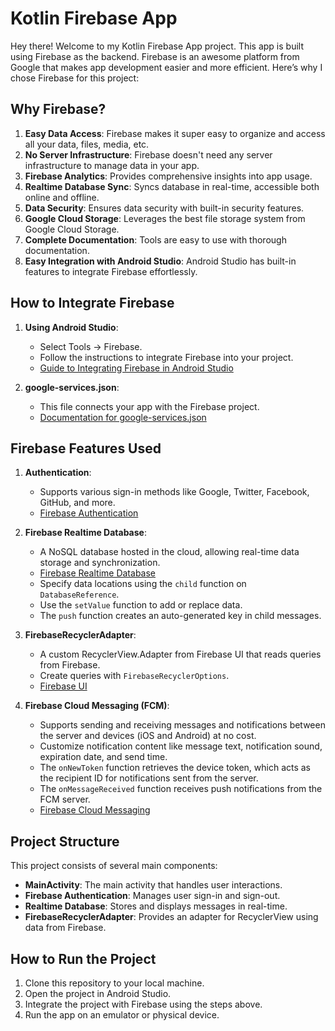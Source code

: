 # Kotlin Firebase App

Hey there! Welcome to my Kotlin Firebase App project. This app is built using Firebase as the backend. Firebase is an awesome platform from Google that makes app development easier and more efficient. Here’s why I chose Firebase for this project:

## Why Firebase?

1. **Easy Data Access**: Firebase makes it super easy to organize and access all your data, files, media, etc.
2. **No Server Infrastructure**: Firebase doesn't need any server infrastructure to manage data in your app.
3. **Firebase Analytics**: Provides comprehensive insights into app usage.
4. **Realtime Database Sync**: Syncs database in real-time, accessible both online and offline.
5. **Data Security**: Ensures data security with built-in security features.
6. **Google Cloud Storage**: Leverages the best file storage system from Google Cloud Storage.
7. **Complete Documentation**: Tools are easy to use with thorough documentation.
8. **Easy Integration with Android Studio**: Android Studio has built-in features to integrate Firebase effortlessly.

## How to Integrate Firebase

1. **Using Android Studio**:
    - Select Tools → Firebase.
    - Follow the instructions to integrate Firebase into your project.
    - [Guide to Integrating Firebase in Android Studio](https://firebase.google.com/docs/android/setup)

2. **google-services.json**:
    - This file connects your app with the Firebase project.
    - [Documentation for google-services.json](https://firebase.google.com/docs/android/client)

## Firebase Features Used

1. **Authentication**:
    - Supports various sign-in methods like Google, Twitter, Facebook, GitHub, and more.
    - [Firebase Authentication](https://firebase.google.com/products/auth)

2. **Firebase Realtime Database**:
    - A NoSQL database hosted in the cloud, allowing real-time data storage and synchronization.
    - [Firebase Realtime Database](https://firebase.google.com/products/realtime-database)
    - Specify data locations using the `child` function on `DatabaseReference`.
    - Use the `setValue` function to add or replace data.
    - The `push` function creates an auto-generated key in child messages.

3. **FirebaseRecyclerAdapter**:
    - A custom RecyclerView.Adapter from Firebase UI that reads queries from Firebase.
    - Create queries with `FirebaseRecyclerOptions`.
    - [Firebase UI](https://firebase.google.com/docs/ui)

4. **Firebase Cloud Messaging (FCM)**:
    - Supports sending and receiving messages and notifications between the server and devices (iOS and Android) at no cost.
    - Customize notification content like message text, notification sound, expiration date, and send time.
    - The `onNewToken` function retrieves the device token, which acts as the recipient ID for notifications sent from the server.
    - The `onMessageReceived` function receives push notifications from the FCM server.
    - [Firebase Cloud Messaging](https://firebase.google.com/products/cloud-messaging)

## Project Structure

This project consists of several main components:
- **MainActivity**: The main activity that handles user interactions.
- **Firebase Authentication**: Manages user sign-in and sign-out.
- **Realtime Database**: Stores and displays messages in real-time.
- **FirebaseRecyclerAdapter**: Provides an adapter for RecyclerView using data from Firebase.

## How to Run the Project

1. Clone this repository to your local machine.
2. Open the project in Android Studio.
3. Integrate the project with Firebase using the steps above.
4. Run the app on an emulator or physical device.

